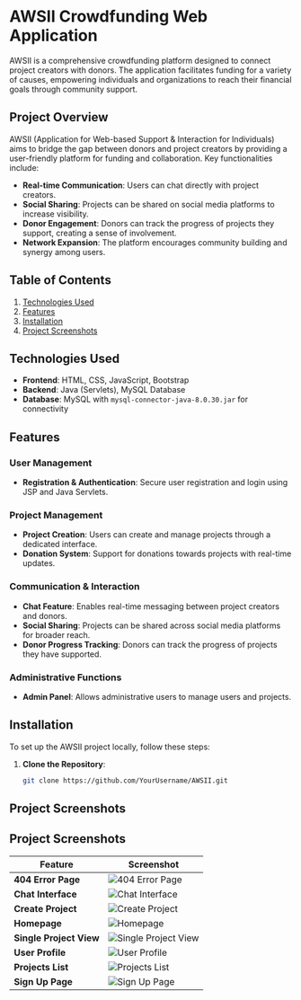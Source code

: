 # AWSII Crowdfunding Web Application

AWSII is a comprehensive crowdfunding platform designed to connect project creators with donors. The application facilitates funding for a variety of causes, empowering individuals and organizations to reach their financial goals through community support.

## Project Overview

AWSII (Application for Web-based Support & Interaction for Individuals) aims to bridge the gap between donors and project creators by providing a user-friendly platform for funding and collaboration. Key functionalities include:
- **Real-time Communication**: Users can chat directly with project creators.
- **Social Sharing**: Projects can be shared on social media platforms to increase visibility.
- **Donor Engagement**: Donors can track the progress of projects they support, creating a sense of involvement.
- **Network Expansion**: The platform encourages community building and synergy among users.

## Table of Contents
1. [Technologies Used](#technologies-used)
3. [Features](#features)
4. [Installation](#installation)
5. [Project Screenshots](#project-screenshots)
## Technologies Used

- **Frontend**: HTML, CSS, JavaScript, Bootstrap
- **Backend**: Java (Servlets), MySQL Database
- **Database**: MySQL with `mysql-connector-java-8.0.30.jar` for connectivity

## Features

### User Management
- **Registration & Authentication**: Secure user registration and login using JSP and Java Servlets.

### Project Management
- **Project Creation**: Users can create and manage projects through a dedicated interface.
- **Donation System**: Support for donations towards projects with real-time updates.

### Communication & Interaction
- **Chat Feature**: Enables real-time messaging between project creators and donors.
- **Social Sharing**: Projects can be shared across social media platforms for broader reach.
- **Donor Progress Tracking**: Donors can track the progress of projects they have supported.

### Administrative Functions
- **Admin Panel**: Allows administrative users to manage users and projects.
  
## Installation

To set up the AWSII project locally, follow these steps:

1. **Clone the Repository**:
   ```bash
   git clone https://github.com/YourUsername/AWSII.git
   
  ## Project Screenshots

## Project Screenshots

| **Feature**             | **Screenshot**                                                   |
|-------------------------|------------------------------------------------------------------|
| **404 Error Page**      | ![404 Error Page](screenshoots/awsii_404.png)                   |
| **Chat Interface**      | ![Chat Interface](screenshoots/awsii_chat.png)                  |
| **Create Project**      | ![Create Project](screenshoots/awsii_create_project.png)        |
| **Homepage**            | ![Homepage](screenshoots/awsii_home.png)                        |
| **Single Project View** | ![Single Project View](screenshoots/awsii_one_project.png)      |
| **User Profile**        | ![User Profile](screenshoots/awsii_profile.png)                 |
| **Projects List**       | ![Projects List](screenshoots/awsii_projects.png)               |
| **Sign Up Page**        | ![Sign Up Page](screenshoots/awsii_sign_up.png)                 |



